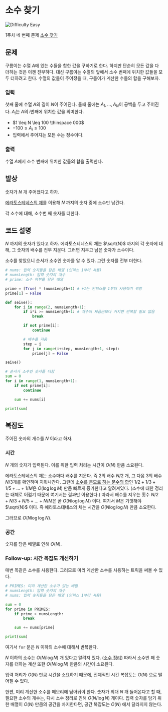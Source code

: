 # 소수 찾기

![Difficulty Easy](https://img.shields.io/badge/Difficulty-Easy-green)

1주차 네 번째 문제 [소수 찾기][problem]

[problem]: https://edu.goorm.io/learn/lecture/33428/%EC%95%8C%EA%B3%A0%EB%A6%AC%EC%A6%98-%EB%A8%BC%EB%8D%B0%EC%9D%B4-%EC%B1%8C%EB%A6%B0%EC%A7%80-%EC%8B%9C%EC%A6%8C1/lesson/1665444/1%EC%A3%BC%EC%B0%A8-%EB%AC%B8%EC%A0%9C-4-%EC%86%8C%EC%88%98-%EC%B0%BE%EA%B8%B0



## 문제

구름이는 수열 $A$에 있는 수들을 합한 값을 구하기로 한다.
하지만 단순히 모든 값을 다 더하는 것은 이젠 진부하다.
대신 구름이는 수열의 앞에서 소수 번째에 위치한 값들을 모두 더하려고 한다.
수열의 값들이 주어졌을 때, 구름이가 계산한 수들의 합을 구해보자.

### 입력

첫째 줄에 수열 $A$의 길이 $N$이 주어진다.
둘째 줄에는 $A_1, \dots, A_N$이 공백을 두고 주어진다.
$A_i$는 $A$의 $i$번째에 위치한 값을 의미한다.

- $1 \leq N \leq 100 \thinspace 000$
- $-100 \leq A_i \leq 100$
- 입력에서 주어지는 모든 수는 정수이다.

### 출력

수열 $A$에서 소수 번째에 위치한 값들의 합을 출력한다.



## 발상

숫자가 $N$ 개 주어졌다고 하자.

[에라토스테네스의 체][sieve]를 이용해 $N$ 까지의 숫자 중에 소수만 남긴다.

[sieve]: https://en.wikipedia.org/wiki/Sieve_of_Eratosthenes

각 소수에 대해, 소수번 째 숫자를 더한다.


## 코드 설명

$N$ 까지의 숫자가 있다고 하자.
에라토스테네스의 체는 $\sqrt{N}$ 까지의 각 숫자에 대해, 그 숫자의 배수를 전부 지운다.
그러면 지우고 남은 숫자가 소수이다.

소수를 찾았으니 순서가 소수인 숫자를 알 수 있다.
그런 숫자를 전부 더한다.

```python
# nums: 입력 숫자들을 담은 배열 (인덱스 1부터 사용)
# numsLength: 입력 숫자의 개수
# prime: 소수 여부를 담은 배열

prime = [True] * (numsLength+1) # +1는 인덱스를 1부터 사용하기 위함
prime[1] = False

def seive():
    for i in range(2, numsLength+1):
        if i*i >= numsLength+1: # 개수의 제곱근보다 커지면 반복할 필요 없음
            break

        if not prime[i]:
            continue

        # 배수를 지움
        step = i
        for j in range(i+step, numsLength+1, step):
            prime[j] = False

seive()

# 순서가 소수인 숫자를 더함
sum = 0
for i in range(1, numsLength+1):
    if not prime[i]:
        continue

    sum += nums[i]

print(sum)
```



## 복잡도

주어진 숫자의 개수를 $N$ 이라고 하자.



### 시간

$N$ 개의 숫자가 입력된다.
이를 위한 입력 처리는 시간이 $O(N)$ 만큼 소요된다.

에라토스테네스의 체는 소수마다 배수를 지운다.
즉 2의 배수 $N/2$ 개, 그 다음 3의 배수 $N/3$개를 확인하며 지워나간다.
그런데 [소수를 분모로 하는 분수의 합][sum-primes]인 $1/2 + 1/3 + 1/5 + \dots + 1/M$은 $O(\log \log M)$ 만큼 빠르게 증가한다고 알려져있다.
(소수에 대한 정리는 대체로 어렵기 때문에 여기서는 결과만 이용한다.)
따라서 배수를 지우는 횟수 $N/2 + N/3 + N/5 + \dots + N/M$은 곧 $O(N \log \log M)$ 이다.
여기서 $M$은 기껏해야 $\sqrt{N}$ 이다.
즉 에라토스테네스의 체는 시간을 $O(N \log \log N)$ 만큼 소요한다.

[sum-primes]: https://en.wikipedia.org/wiki/Divergence_of_the_sum_of_the_reciprocals_of_the_primes

그러므로 $O(N \log \log N$).



### 공간

숫자를 담은 배열로 인해 $O(N)$.



### Follow-up: 시간 복잡도 개선하기

매번 똑같은 소수를 사용한다.
그러므로 미리 계산한 소수를 사용하는 트릭을 써볼 수 있다.

```python
# PRIMES: 미리 계산한 소수가 있는 배열
# numsLength: 입력 숫자의 개수
# nums: 입력 숫자들을 담은 배열 (인덱스 1부터 사용)

sum = 0
for prime in PRIMES:
    if prime > numsLength:
        break

    sum += nums[prime]

print(sum)
```

여기서 `for` 문은 $N$ 이하의 소수에 대해서 반복한다.

$N$ 이하의 소수는 $O(N / \log N)$ 개 있다고 알려져 있다. ([소수 정리][prime-number-theorem])
따라서 소수번 째 숫자를 더하는 계산 또한 $O(N / \log N)$ 만큼의 시간이 소요된다.

[prime-number-theorem]: https://en.wikipedia.org/wiki/Prime_number_theorem

입력 처리가 $O(N)$ 만큼 시간을 소요하기 때문에, 전체적인 시간 복잡도는 $O(N)$ 으로 떨어질 수 있다.

한편, 미리 계산한 소수를 메모리에 담아둬야 한다.
숫자가 최대 $N$ 개 들어온다고 할 때, 필요한 소수의 개수는, 다시 소수 정리로 인해 $O(N / \log N)$ 개이다.
입력 숫자를 담기 위한 배열이 $O(N)$ 만큼의 공간을 차지한다면, 공간 복잡도는 $O(N)$ 에서 달라지지 않는다.
